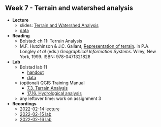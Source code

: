 ## Week 7 - Terrain and watershed analysis

-   **Lecture**
    -   slides: [Terrain and Watershed Analysis](ESM-263-2022-07-Terrain_and_Watershed_Analysis.pdf)
    -   [data](terrain.zip)
-   **Reading**
    -   Bolstad: ch 11: Terrain Analysis
    -   M.F. Hutchinson & J.C. Gallant, [Representation of terrain](Representation_of_terrain.pdf). in P.A. Longley *et al* (eds.) *Geographical Information Systems*. Wiley, New York, 1999. ISBN: 978-0471321828
-   **Lab**
    -   Bolstad lab 11
        -   [handout](Bolstad_L11/Bolstad_L11.pdf)
        -   [data](Bolstad_L11/Bolstad_L11.zip)
    -   (optional) QGIS Training Manual
        -   [7.3. Terrain Analysis](https://docs.qgis.org/3.22/en/docs/training_manual/rasters/terrain_analysis.html)
        -   [17.16. Hydrological analysis](https://docs.qgis.org/3.22/en/docs/training_manual/processing/hydro.html)
    -   any leftover time: work on assignment 3
-   **Recordings**
    -   [2022-02-14  lecture](https://ucsb.box.com/s/qoptcrktu21tdvrm8eceqn1ncw0kgrvu)
    -   [2022-02-15 lab](https://ucsb.box.com/s/c0mdidcxaym7y2x032z220gazjdl00ur)
    -   [2022-02-16 lab](https://ucsb.box.com/s/jhw0o6fkpyk1313ouh4j9fzyw4i9q3m7)
    

